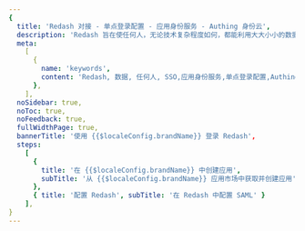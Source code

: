 ```yaml
---
{
  title: 'Redash 对接 - 单点登录配置 - 应用身份服务 - Authing 身份云',
  description: 'Redash 旨在使任何人，无论技术复杂程度如何，都能利用大大小小的数据的力量。',
  meta:
    [
      {
        name: 'keywords',
        content: 'Redash, 数据, 任何人, SSO,应用身份服务,单点登录配置,Authing身份云',
      },
    ],
  noSidebar: true,
  noToc: true,
  noFeedback: true,
  fullWidthPage: true,
  bannerTitle: '使用 {{$localeConfig.brandName}} 登录 Redash',
  steps:
    [
      {
        title: '在 {{$localeConfig.brandName}} 中创建应用',
        subTitle: '从 {{$localeConfig.brandName}} 应用市场中获取并创建应用',
      },
      { title: '配置 Redash', subTitle: '在 Redash 中配置 SAML' }
    ],
}
---
```


<IntegrationDetail/>
